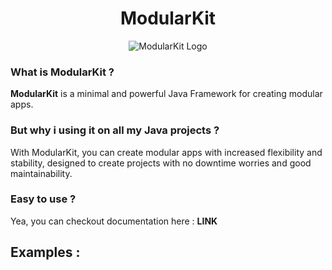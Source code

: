 <center><h1>ModularKit</h1></center>

<center><img alt="ModularKit Logo" src="https://repo.sunproject.xyz/SunProject.xyz/ModularKit/raw/branch/sundev79-v3/pub/ModularKit-Logo.png" /></center>

### What is ModularKit ?
**ModularKit** is a minimal and powerful Java Framework for creating modular apps.    

### But why i using it on all my Java projects ?
With ModularKit, you can create modular apps with increased flexibility and stability, designed to create projects with no downtime worries and good maintainability.

### Easy to use ?
Yea, you can checkout documentation here : **LINK**

## Examples :    

